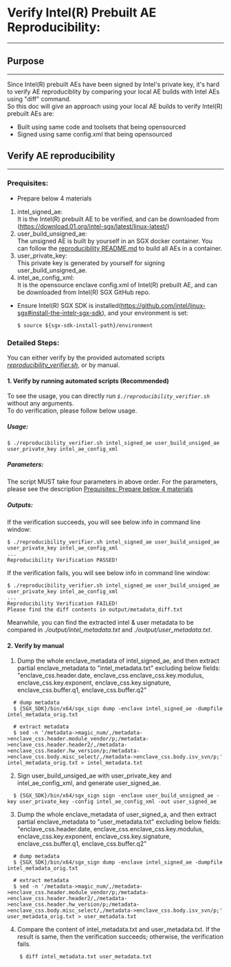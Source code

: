 Verify Intel(R) Prebuilt AE Reproducibility:
================================
---------

## Purpose
---
Since Intel(R) prebuilt AEs have been signed by Intel's private key, it's hard to verify AE reproduciblity by comparing your local AE builds with Intel AEs using "diff" command.  
So this doc will give an approach using your local AE builds to verify Intel(R) prebuilt AEs are:

* Built using same code and toolsets that being opensourced
* Signed using same config.xml that being opensourced


## Verify AE reproducibility
---
### Prequisites:
* <a id="materials">Prepare below 4 materials</a>

 1. intel_signed_ae:  
 It is the Intel(R) prebuilt AE to be verified, and can be downloaded from (https://download.01.org/intel-sgx/latest/linux-latest/)
 2. user_build_unsigned_ae:   
 The unsigned AE is built by yourself in an SGX docker container. You can follow the [reproducibility README.md](../README.md) to build all AEs in a container.
 3. user_private_key:  
 This private key is generated by yourself for signing user_build_unsigned_ae.
 4. intel_ae_config_xml:  
 It is the opensource enclave config.xml of Intel(R) prebuilt AE, and can be downloaded from Intel(R) SGX GitHub repo.


* Ensure Intel(R) SGX SDK is installed(https://github.com/intel/linux-sgx#install-the-intelr-sgx-sdk), and your environment is set:
    ```
    $ source ${sgx-sdk-install-path}/environment
    ```

### Detailed Steps:
You can either verify by the provided automated scripts [*reproducibility_verifier.sh*](reproducibility_verifier.sh), or by manual.

#### 1. Verify by running automated scripts (Recommended)
To see the usage, you can directly run *`$./reproducibility_verifier.sh`* without any arguments.   
To do verification, please follow below usage.  

##### Usage:
```
$ ./reproducibility_verifier.sh intel_signed_ae user_build_unsiged_ae user_private_key intel_ae_config_xml
```
##### Parameters:
The script MUST take four parameters in above order. For the parameters, please see the description [Prequisites: Prepare below 4 materials](#materials)

##### Outputs:
If the verification succeeds, you will see below info in command line window:

```
$ ./reproducibility_verifier.sh intel_signed_ae user_build_unsiged_ae user_private_key intel_ae_config_xml
...
Reproducibility Verification PASSED!

```
If the verification fails, you will see below info in command line window:

```
$ ./reproducibility_verifier.sh intel_signed_ae user_build_unsiged_ae user_private_key intel_ae_config_xml
...
Reproducibility Verification FAILED!
Please find the diff contents in output/metadata_diff.txt
```

Meanwhile, you can find the extracted intel & user metadata to be compared in  *./output/intel_metadata.txt* and *./output/user_metadata.txt*. 

#### 2. Verify by manual
1) Dump the whole enclave_metadata of intel_signed_ae, and then extract partial enclave_metadata to "intel_metadata.txt" excluding below fields:  
    "enclave_css.header.date, enclave_css.enclave_css.key.modulus, enclave_css.key.exponent, enclave_css.key.signature, enclave_css.buffer.q1, enclave_css.buffer.q2"

  ```
    # dump metadata
    $ {SGX_SDK}/bin/x64/sgx_sign dump -enclave intel_signed_ae -dumpfile intel_metadata_orig.txt
    
    # extract metadata
    $ sed -n '/metadata->magic_num/,/metadata->enclave_css.header.module_vendor/p;/metadata->enclave_css.header.header2/,/metadata->enclave_css.header.hw_version/p;/metadata->enclave_css.body.misc_select/,/metadata->enclave_css.body.isv_svn/p;' intel_metadata_orig.txt > intel_metadata.txt
  ```
2) Sign user_build_unsiged_ae with user_private_key and intel_ae_config_xml, and generate user_signed_ae.
  ```
    $ {SGX_SDK}/bin/x64/sgx_sign sign -enclave user_build_unsigned_ae -key user_private_key -config intel_ae_config_xml -out user_signed_ae
  ```
3) Dump the whole enclave_metadata of user_signed_a, and then extract partial enclave_metadata to "user_metadata.txt" excluding below fields:  
    "enclave_css.header.date, enclave_css.enclave_css.key.modulus, enclave_css.key.exponent, enclave_css.key.signature, enclave_css.buffer.q1, enclave_css.buffer.q2"


  ```
    # dump metadata
    $ {SGX_SDK}/bin/x64/sgx_sign dump -enclave intel_signed_ae -dumpfile intel_metadata_orig.txt
    
    # extract metadata
    $ sed -n '/metadata->magic_num/,/metadata->enclave_css.header.module_vendor/p;/metadata->enclave_css.header.header2/,/metadata->enclave_css.header.hw_version/p;/metadata->enclave_css.body.misc_select/,/metadata->enclave_css.body.isv_svn/p;' user_metadata_orig.txt > user_metadata.txt
  ```
4) Compare the content of intel_metadata.txt and user_metadata.txt. If the result is same, then the verification succeeds; otherwise, the verification fails.

```
    $ diff intel_metadata.txt user_metadata.txt
```
